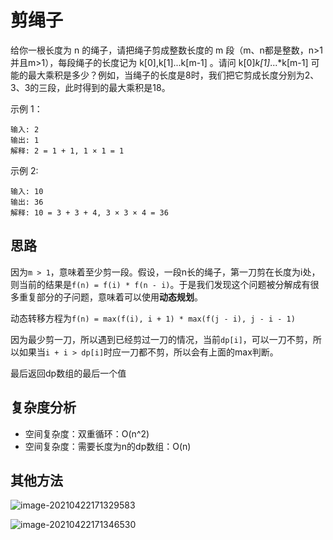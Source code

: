 # 剪绳子

给你一根长度为 n 的绳子，请把绳子剪成整数长度的 m 段（m、n都是整数，n>1并且m>1），每段绳子的长度记为 k[0],k[1]...k[m-1] 。请问 k[0]*k[1]*...*k[m-1] 可能的最大乘积是多少？例如，当绳子的长度是8时，我们把它剪成长度分别为2、3、3的三段，此时得到的最大乘积是18。

示例 1：

```
输入: 2
输出: 1
解释: 2 = 1 + 1, 1 × 1 = 1
```




示例 2:

```
输入: 10
输出: 36
解释: 10 = 3 + 3 + 4, 3 × 3 × 4 = 36
```



## 思路

因为`m > 1`，意味着至少剪一段。假设，一段n长的绳子，第一刀剪在长度为i处，则当前的结果是`f(n) = f(i) * f(n - i)`。于是我们发现这个问题被分解成有很多重复部分的子问题，意味着可以使用**动态规划**。

动态转移方程为`f(n) = max(f(i), i + 1) * max(f(j - i), j - i - 1)`

因为最少剪一刀，所以遇到已经剪过一刀的情况，当前`dp[i]`，可以一刀不剪，所以如果当`i + i > dp[i]`时应一刀都不剪，所以会有上面的max判断。

最后返回dp数组的最后一个值



## 复杂度分析

- 空间复杂度：双重循环：O(n^2)
- 空间复杂度：需要长度为n的dp数组：O(n)





## 其他方法

![image-20210422171329583](C:\Users\Admin\AppData\Roaming\Typora\typora-user-images\image-20210422171329583.png)

![image-20210422171346530](C:\Users\Admin\AppData\Roaming\Typora\typora-user-images\image-20210422171346530.png)